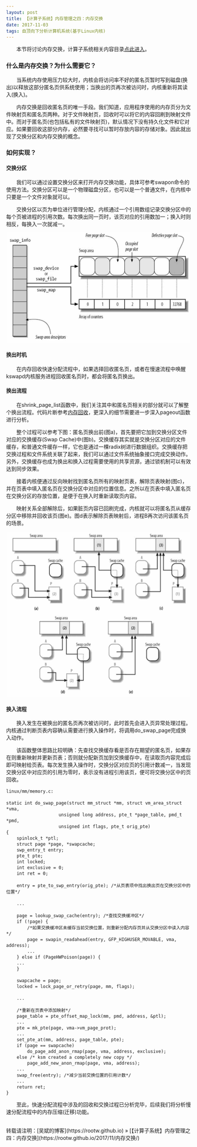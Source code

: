 ```yaml
---
layout: post
title: 【计算子系统】内存管理之四：内存交换
date: 2017-11-03 
tags: 自顶向下分析计算机系统(基于Linux内核)
---
```


&emsp;&emsp;本节将讨论内存交换，计算子系统相关内容目录[点此进入](https://rootw.github.io/2017/02/计算子系统/)。

### 什么是内存交换？为什么需要它？

&emsp;&emsp;当系统内存使用压力较大时，内核会将访问率不好的匿名页暂时写到磁盘(换出)以释放这部分匿名页供系统使用；当换出的页再次被访问时，内核重新将其读入(换入)。

&emsp;&emsp;内存交换是回收匿名页的唯一手段。我们知道，应用程序使用的内存页分为文件映射页和匿名页两种。对于文件映射页，回收时可以将它的内容回刷到映射文件中。而对于匿名页(也包括私有的文件映射页)，默认情况下没有持久化文件和它对应。如果要回收这部分内存，必然要寻找可以暂时存放内容的存储对象。因此就出现了交换分区和内存交换的概念。

### 如何实现？

#### **交换分区**

&emsp;&emsp;我们可以通过设置交换分区来打开内存交换功能，具体可参考swapon命令的使用方法。交换分区可以是一个物理磁盘分区，也可以是一个普通文件，在内核中只要是一个文件对象就可以。

&emsp;&emsp;交换分区以页为单位进行管理分配，内核通过一个引用数组记录交换分区中的每个页被进程的引用次数。每次换出同一页时，该页对应的引用数加一；换入时则相反，每换入一次就减一。

<div align="center">
<img src="/images/posts/i440fx/memory4_0.jpg" height="300" width="500">  
</div> 

#### **换出时机**

&emsp;&emsp;在内存回收快速分配流程中，如果选择回收匿名页，或者在慢速流程中唤醒kswapd内核服务进程回收匿名页时，都会将匿名页换出。

#### **换出流程**

&emsp;&emsp;在shrink_page_list函数中，我们关注其中和匿名页相关的部分就可以了解整个换出流程。代码片断参考[内存回收](https://rootw.github.io/2017/10/内存回收/)，更深入的细节需要进一步深入pageout函数进行分析。

&emsp;&emsp;整个过程可以参考下图：匿名页换出前(图a)，首先要把它加到交换分区文件对应的交换缓存(Swap Cache)中(图b)。交换缓存其实就是交换分区对应的文件缓存，和普通文件缓存一样，它也是通过一棵radix树进行数据组织。交换缓存把交换过程和文件系统关联了起来，我们可以通过文件系统抽象接口完成交换动作。另外，交换缓存也成为换出和换入过程需要使用的共享资源，通过锁机制可以有效达到同步效果。

&emsp;&emsp;接着内核便通过反向映射找到匿名页所有的映射页表，解除页表映射(图c)，并在页表中填入匿名页在交换分区中对应的位置信息。之所以在页表中填入匿名页在交换分区的存放位置，是便于在换入时重新读取页内容。

&emsp;&emsp;映射关系全部解除后，如果脏页内容已回刷完成，内核就可以将匿名页从缓存分区中移除并回收该页(图e)。图d表示解除页表映射后，进程B再次访问该匿名页的场景。

<div align="center">
<img src="/images/posts/i440fx/memory4_1.jpg" height="450" width="500">  
</div> 

#### **换入流程**

&emsp;&emsp;换入发生在被换出的匿名页再次被访问时，此时首先会进入页异常处理过程。内核通过判断页表内容确认需要进行换入操作时，将调用do_swap_page完成换入动作。

&emsp;&emsp;该函数整体思路比较明确：先查找交换缓存看是否存在期望的匿名页，如果存在则重新映射并更新页表；否则就分配新页加到交换缓存中，在读取页内容完成后即可映射给页表。每次发生换入操作时，交换分区对应页的引用计数减一，当发现交换分区中对应页的引用为零时，表示没有进程引用该页，便可将交换分区中的页回收。

```
linux/mm/memory.c:

static int do_swap_page(struct mm_struct *mm, struct vm_area_struct *vma,
                    unsigned long address, pte_t *page_table, pmd_t *pmd,
                    unsigned int flags, pte_t orig_pte)
{
    spinlock_t *ptl;
    struct page *page, *swapcache;
    swp_entry_t entry;
    pte_t pte;
    int locked;
    int exclusive = 0;
    int ret = 0;

    entry = pte_to_swp_entry(orig_pte); /*从页表项中找出换出页在交换分区中的位置*/
    
    ...

    page = lookup_swap_cache(entry); /*查找交换缓冲区*/
    if (!page) {
        /*如果交换缓冲区未缓存当前交换位置，则重新分配内存页并从交换分区中读入内容*/
        page = swapin_readahead(entry, GFP_HIGHUSER_MOVABLE, vma, address);
        ...
    } else if (PageHWPoison(page)) {
    ...
    }

    swapcache = page;
    locked = lock_page_or_retry(page, mm, flags);

    ...

    /*重新在页表中添加映射*/
    page_table = pte_offset_map_lock(mm, pmd, address, &ptl);
    ...
    pte = mk_pte(page, vma->vm_page_prot);
    ...
    set_pte_at(mm, address, page_table, pte);
    if (page == swapcache)
        do_page_add_anon_rmap(page, vma, address, exclusive);
    else /* ksm created a completely new copy */
        page_add_new_anon_rmap(page, vma, address);
    ...
    swap_free(entry); /*减少当前交换位置的引用计数*/
    ...
    return ret;
}
```

&emsp;&emsp;至此，快速分配流程中涉及的回收和交换过程已分析完毕，后续我们将分析慢速分配流程中的内存压缩(迁移)功能。

<br>
转载请注明：[吴斌的博客](https://rootw.github.io) » [【计算子系统】内存管理之四：内存交换](https://rootw.github.io/2017/11/内存交换/) 

